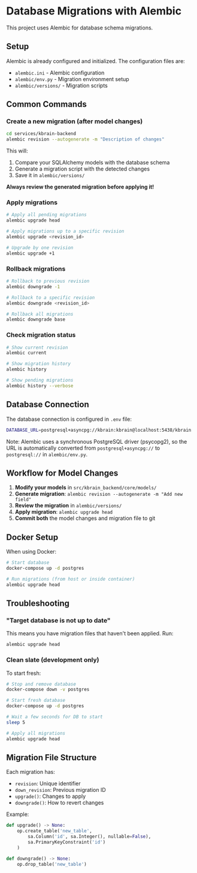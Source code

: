 # Database Migrations with Alembic

This project uses Alembic for database schema migrations.

## Setup

Alembic is already configured and initialized. The configuration files are:
- `alembic.ini` - Alembic configuration
- `alembic/env.py` - Migration environment setup
- `alembic/versions/` - Migration scripts

## Common Commands

### Create a new migration (after model changes)

```bash
cd services/kbrain-backend
alembic revision --autogenerate -m "Description of changes"
```

This will:
1. Compare your SQLAlchemy models with the database schema
2. Generate a migration script with the detected changes
3. Save it in `alembic/versions/`

**Always review the generated migration before applying it!**

### Apply migrations

```bash
# Apply all pending migrations
alembic upgrade head

# Apply migrations up to a specific revision
alembic upgrade <revision_id>

# Upgrade by one revision
alembic upgrade +1
```

### Rollback migrations

```bash
# Rollback to previous revision
alembic downgrade -1

# Rollback to a specific revision
alembic downgrade <revision_id>

# Rollback all migrations
alembic downgrade base
```

### Check migration status

```bash
# Show current revision
alembic current

# Show migration history
alembic history

# Show pending migrations
alembic history --verbose
```

## Database Connection

The database connection is configured in `.env` file:

```bash
DATABASE_URL=postgresql+asyncpg://kbrain:kbrain@localhost:5438/kbrain
```

Note: Alembic uses a synchronous PostgreSQL driver (psycopg2), so the URL is automatically converted from `postgresql+asyncpg://` to `postgresql://` in `alembic/env.py`.

## Workflow for Model Changes

1. **Modify your models** in `src/kbrain_backend/core/models/`
2. **Generate migration**: `alembic revision --autogenerate -m "Add new field"`
3. **Review the migration** in `alembic/versions/`
4. **Apply migration**: `alembic upgrade head`
5. **Commit both** the model changes and migration file to git

## Docker Setup

When using Docker:

```bash
# Start database
docker-compose up -d postgres

# Run migrations (from host or inside container)
alembic upgrade head
```

## Troubleshooting

### "Target database is not up to date"
This means you have migration files that haven't been applied. Run:
```bash
alembic upgrade head
```

### Clean slate (development only)
To start fresh:
```bash
# Stop and remove database
docker-compose down -v postgres

# Start fresh database
docker-compose up -d postgres

# Wait a few seconds for DB to start
sleep 5

# Apply all migrations
alembic upgrade head
```

## Migration File Structure

Each migration has:
- `revision`: Unique identifier
- `down_revision`: Previous migration ID
- `upgrade()`: Changes to apply
- `downgrade()`: How to revert changes

Example:
```python
def upgrade() -> None:
    op.create_table('new_table',
        sa.Column('id', sa.Integer(), nullable=False),
        sa.PrimaryKeyConstraint('id')
    )

def downgrade() -> None:
    op.drop_table('new_table')
```